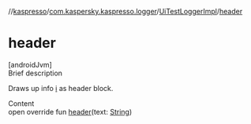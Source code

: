//[kaspresso](../../index.md)/[com.kaspersky.kaspresso.logger](../index.md)/[UiTestLoggerImpl](index.md)/[header](header.md)



# header  
[androidJvm]  
Brief description  


Draws up info [i](i.md) as header block.

  
Content  
open override fun [header](header.md)(text: [String](https://kotlinlang.org/api/latest/jvm/stdlib/kotlin/-string/index.html))  




